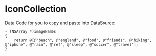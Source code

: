 # IconCollection

Data Code for you to copy and paste into DataSource:
``` 
- (NSArray *)imageNames
{
    return @[@"beach", @"england", @"food", @"friends", @"hiking", @"iphone", @"rain", @"ref", @"sleep", @"soccer", @"travel"];
} 
```
